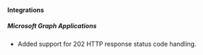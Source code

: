 
#### Integrations
##### Microsoft Graph Applications
- Added support for 202 HTTP response status code handling.
